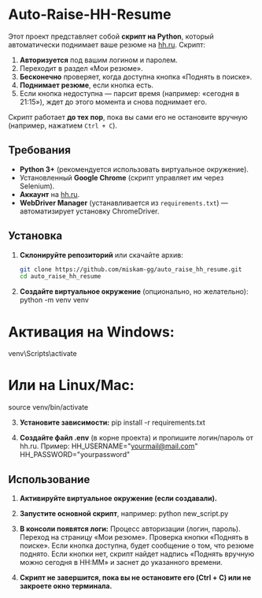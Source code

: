 # Auto-Raise-HH-Resume

Этот проект представляет собой **скрипт на Python**, который автоматически поднимает ваше резюме на [hh.ru](https://hh.ru). Скрипт:

1. **Авторизуется** под вашим логином и паролем.
2. Переходит в раздел «Мои резюме».
3. **Бесконечно** проверяет, когда доступна кнопка «Поднять в поиске».
4. **Поднимает резюме**, если кнопка есть.
5. Если кнопка недоступна — парсит время (например: «сегодня в 21:15»), ждет до этого момента и снова поднимает его.

Скрипт работает **до тех пор**, пока вы сами его не остановите вручную (например, нажатием `Ctrl + C`).

## Требования

- **Python 3+** (рекомендуется использовать виртуальное окружение).
- Установленный **Google Chrome** (скрипт управляет им через Selenium).
- **Аккаунт** на [hh.ru](https://hh.ru).
- **WebDriver Manager** (устанавливается из `requirements.txt`) — автоматизирует установку ChromeDriver.

## Установка

1. **Склонируйте репозиторий** или скачайте архив:
   ```bash
   git clone https://github.com/miskam-gg/auto_raise_hh_resume.git
   cd auto_raise_hh_resume

2. **Создайте виртуальное окружение** (опционально, но желательно):
python -m venv venv
# Активация на Windows:
venv\Scripts\activate
# Или на Linux/Mac:
source venv/bin/activate

3. **Установите зависимости:**
pip install -r requirements.txt

4. **Создайте файл .env** (в корне проекта) и пропишите логин/пароль от hh.ru. Пример:
HH_USERNAME="yourmail@mail.com"
HH_PASSWORD="yourpassword"

## Использование

1. **Активируйте виртуальное окружение (если создавали).**

2. **Запустите основной скрипт**, например:
python new_script.py

3. **В консоли появятся логи:**
Процесс авторизации (логин, пароль).
Переход на страницу «Мои резюме».
Проверка кнопки «Поднять в поиске».
Если кнопка доступна, будет сообщение о том, что резюме поднято.
Если кнопки нет, скрипт найдет надпись «Поднять вручную можно сегодня в HH:MM» и заснет до указанного времени.

4. **Скрипт не завершится, пока вы не остановите его (Ctrl + C) или не закроете окно терминала.**
